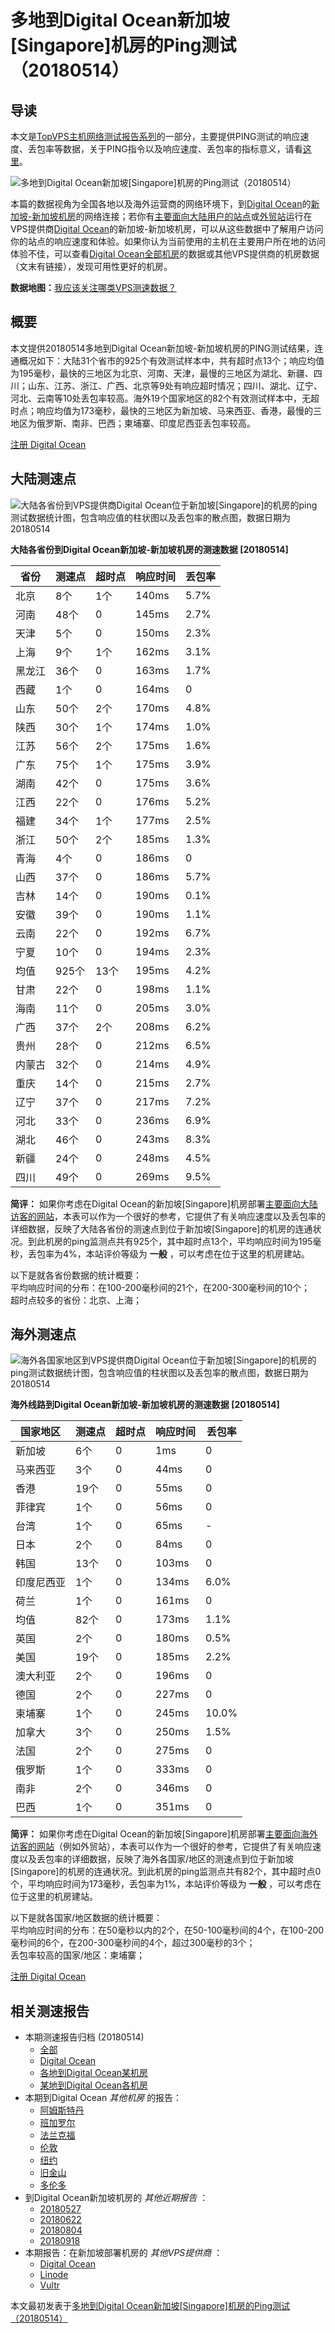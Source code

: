 #  多地到Digital Ocean新加坡[Singapore]机房的Ping测试（20180514） 

## 导读

本文是[TopVPS主机网络测试报告系列](https://vps123.top/pingtest)的一部分，主要提供PING测试的响应速度、丢包率等数据，关于PING指令以及响应速度、丢包率的指标意义，请看[这里](https://vps123.top/what-is-ping.html)。

![多地到Digital Ocean新加坡\[Singapore\]机房的Ping测试（20180514）](/images/thumbnails/to_do_Singapore.png)

本篇的数据视角为全国各地以及海外运营商的网络环境下，到[Digital Ocean](https://vps123.top/go/do)的[新加坡-新加坡机房](https://vps123.top/digitalocean-facilities.html#singapore)的网络连接；若你有[主要面向大陆用户的站点](https://vps123.top/website-for-mainland-users.html)或[外贸站](https://vps123.top/website-for-internation-trade.html)运行在VPS提供商[Digital Ocean](https://vps123.top/go/do)的新加坡-新加坡机房，可以从这些数据中了解用户访问你的站点的响应速度和体验。如果你认为当前使用的主机在主要用户所在地的访问体验不佳，可以查看[Digital Ocean全部机房](/digitalocean/isp/china/20180514-digitalocean-isp-china.md)的数据或其他VPS提供商的机房数据（文末有链接），发现可用性更好的机房。

**数据地图：**[我应该关注哪类VPS测速数据？](https://vps123.top/find-pingtest-data-you-need.html)

## 概要

本文提供20180514多地到Digital Ocean新加坡-新加坡机房的PING测试结果，连通概况如下：大陆31个省市的925个有效测试样本中，共有超时点13个；响应均值为195毫秒，最快的三地区为北京、河南、天津，最慢的三地区为湖北、新疆、四川；山东、江苏、浙江、广西、北京等9处有响应超时情况；四川、湖北、辽宁、河北、云南等10处丢包率较高。海外19个国家地区的82个有效测试样本中，无超时点；响应均值为173毫秒，最快的三地区为新加坡、马来西亚、香港，最慢的三地区为俄罗斯、南非、巴西；柬埔寨、印度尼西亚丢包率较高。

[注册 Digital Ocean](https://vps123.top/go/do/_btn1)

## 大陆测速点

![大陆各省份到VPS提供商Digital Ocean位于新加坡\[Singapore\]的机房的ping测试数据统计图，包含响应值的柱状图以及丢包率的散点图，数据日期为20180514](/images/pingtests/do_20180514/plot_idc_do_singapore-singapore_20180514_mainland.png)

**大陆各省份到Digital Ocean新加坡-新加坡机房的测速数据 [20180514]**

省份 | 测速点 | 超时点 | 响应时间 | 丢包率  
---|---|---|---|---  
北京 | 8个 | 1个 | 140ms | 5.7%  
河南 | 48个 | 0 | 145ms | 2.7%  
天津 | 5个 | 0 | 150ms | 2.3%  
上海 | 9个 | 1个 | 162ms | 3.1%  
黑龙江 | 36个 | 0 | 163ms | 1.7%  
西藏 | 1个 | 0 | 164ms | 0  
山东 | 50个 | 2个 | 170ms | 4.8%  
陕西 | 30个 | 1个 | 174ms | 1.0%  
江苏 | 56个 | 2个 | 175ms | 1.6%  
广东 | 75个 | 1个 | 175ms | 3.9%  
湖南 | 42个 | 0 | 175ms | 3.6%  
江西 | 22个 | 0 | 176ms | 5.2%  
福建 | 34个 | 1个 | 177ms | 2.5%  
浙江 | 50个 | 2个 | 185ms | 1.3%  
青海 | 4个 | 0 | 186ms | 0  
山西 | 37个 | 0 | 186ms | 5.7%  
吉林 | 14个 | 0 | 190ms | 0.1%  
安徽 | 39个 | 0 | 190ms | 1.1%  
云南 | 22个 | 0 | 192ms | 6.7%  
宁夏 | 10个 | 0 | 194ms | 2.3%  
均值 | 925个 | 13个 | 195ms | 4.2%  
甘肃 | 22个 | 0 | 198ms | 1.1%  
海南 | 11个 | 0 | 205ms | 3.0%  
广西 | 37个 | 2个 | 208ms | 6.2%  
贵州 | 28个 | 0 | 212ms | 6.5%  
内蒙古 | 32个 | 0 | 214ms | 4.9%  
重庆 | 14个 | 0 | 215ms | 2.7%  
辽宁 | 37个 | 0 | 217ms | 7.2%  
河北 | 33个 | 0 | 236ms | 6.9%  
湖北 | 46个 | 0 | 243ms | 8.3%  
新疆 | 24个 | 0 | 248ms | 4.5%  
四川 | 49个 | 0 | 269ms | 9.5%  
  
**简评：** 如果你考虑在Digital Ocean的新加坡[Singapore]机房部署[主要面向大陆访客的网站](website-for-mainland-users.html)，本表可以作为一个很好的参考，它提供了有关响应速度以及丢包率的详细数据，反映了大陆各省份的测速点到位于新加坡[Singapore]的机房的连通状况。到此机房的ping监测点共有925个，其中超时点13个，平均响应时间为195毫秒，丢包率为4%，本站评价等级为 **一般** ，可以考虑在位于这里的机房建站。

以下是就各省份数据的统计概要：  
平均响应时间的分布：在100-200毫秒间的21个，在200-300毫秒间的10个；  
超时点较多的省份：北京、上海；

## 海外测速点

![海外各国家地区到VPS提供商Digital Ocean位于新加坡\[Singapore\]的机房的ping测试数据统计图，包含响应值的柱状图以及丢包率的散点图，数据日期为20180514](/images/pingtests/do_20180514/plot_idc_do_singapore-singapore_20180514_overseas.png)

**海外线路到Digital Ocean新加坡-新加坡机房的测速数据 [20180514]**

国家地区 | 测速点 | 超时点 | 响应时间 | 丢包率  
---|---|---|---|---  
新加坡 | 6个 | 0 | 1ms | 0  
马来西亚 | 3个 | 0 | 44ms | 0  
香港 | 19个 | 0 | 55ms | 0  
菲律宾 | 1个 | 0 | 56ms | 0  
台湾 | 1个 | 0 | 65ms | -  
日本 | 2个 | 0 | 84ms | 0  
韩国 | 13个 | 0 | 103ms | 0  
印度尼西亚 | 1个 | 0 | 134ms | 6.0%  
荷兰 | 1个 | 0 | 161ms | 0  
均值 | 82个 | 0 | 173ms | 1.1%  
英国 | 2个 | 0 | 180ms | 0.5%  
美国 | 19个 | 0 | 185ms | 2.2%  
澳大利亚 | 2个 | 0 | 196ms | 0  
德国 | 2个 | 0 | 227ms | 0  
柬埔寨 | 1个 | 0 | 245ms | 10.0%  
加拿大 | 3个 | 0 | 250ms | 1.5%  
法国 | 2个 | 0 | 275ms | 0  
俄罗斯 | 1个 | 0 | 333ms | 0  
南非 | 2个 | 0 | 346ms | 0  
巴西 | 1个 | 0 | 351ms | 0  
  
**简评：** 如果你考虑在Digital Ocean的新加坡[Singapore]机房部署[主要面向海外访客的网站](https://vps123.top/website-for-internation-trade.html)（例如外贸站），本表可以作为一个很好的参考，它提供了有关响应速度以及丢包率的详细数据，反映了海外各国家/地区的测速点到位于新加坡[Singapore]的机房的连通状况。到此机房的ping监测点共有82个，其中超时点0个，平均响应时间为173毫秒，丢包率为1%，本站评价等级为 **一般** ，可以考虑在位于这里的机房建站。

以下是就各国家/地区数据的统计概要：  
平均响应时间的分布：在50毫秒以内的2个，在50-100毫秒间的4个，在100-200毫秒间的6个，在200-300毫秒间的4个，超过300毫秒的3个；  
丢包率较高的国家/地区：柬埔寨；

[注册 Digital Ocean](https://vps123.top/go/do/_btn2)

## 相关测速报告

  * 本期测速报告归档 (20180514) 
    * [全部](https://vps123.top/pingtests/20180514 "本期各VPS提供商全部测速报告")
    * [Digital Ocean](https://vps123.top/pingtests/idc-digitalocean/20180514 "本期Digital Ocean的全部测速报告")
    * [各地到Digital Ocean某机房](https://vps123.top/pingtests/idc-digitalocean/isp-global/20180514 "以Digital Ocean某机房为关注对象的视角，横向比较大陆各省份、海外各国家地区")
    * [某地到Digital Ocean各机房](https://vps123.top/pingtests/idc-digitalocean/facility-all/20180514 "以大陆某省份为关注对象的视角，横向比较Digital Ocean各机房")
  * 本期到Digital Ocean _其他机房_ 的报告： 
    * [阿姆斯特丹](/digitalocean/idc/amsterdam/20180514-digitalocean-idc-amsterdam.md "多地到Digital Ocean阿姆斯特丹机房的Ping测试 20180514")
    * [班加罗尔](/digitalocean/idc/bangalore/20180514-digitalocean-idc-bangalore.md "多地到Digital Ocean班加罗尔机房的Ping测试 20180514")
    * [法兰克福](/digitalocean/idc/frankfurt/20180514-digitalocean-idc-frankfurt.md "多地到Digital Ocean法兰克福机房的Ping测试 20180514")
    * [伦敦](/digitalocean/idc/london/20180514-digitalocean-idc-london.md "多地到Digital Ocean伦敦机房的Ping测试 20180514")
    * [纽约](/digitalocean/idc/newyork/20180514-digitalocean-idc-newyork.md "多地到Digital Ocean纽约机房的Ping测试 20180514")
    * [旧金山](/digitalocean/idc/sanfrancisco/20180514-digitalocean-idc-sanfrancisco.md "多地到Digital Ocean旧金山机房的Ping测试 20180514")
    * [多伦多](/digitalocean/idc/toronto/20180514-digitalocean-idc-toronto.md "多地到Digital Ocean多伦多机房的Ping测试 20180514")
  * 到Digital Ocean新加坡机房的 _其他近期报告_ ： 
    * [20180527](/digitalocean/idc/singapore/20180527-digitalocean-idc-singapore.md "多地到Digital Ocean新加坡机房的Ping测试 20180527")
    * [20180622](/digitalocean/idc/singapore/20180622-digitalocean-idc-singapore.md "多地到Digital Ocean新加坡机房的Ping测试 20180622")
    * [20180804](/digitalocean/idc/singapore/20180804-digitalocean-idc-singapore.md "多地到Digital Ocean新加坡机房的Ping测试 20180804")
    * [20180918](/digitalocean/idc/singapore/20180918-digitalocean-idc-singapore.md "多地到Digital Ocean新加坡机房的Ping测试 20180918")
  * 本期报告：在新加坡部署机房的 _其他VPS提供商_ ： 
    * [Digital Ocean](do/idc/singapore/20180514-do-idc-singapore.md "多地到Digital Ocean新加坡机房的Ping测试 20180514")
    * [Linode](/linode/idc/singapore/20180514-linode-idc-singapore.md "多地到Linode新加坡机房的Ping测试 20180514")
    * [Vultr](/vultr/idc/singapore/20180514-vultr-idc-singapore.md "多地到Vultr新加坡机房的Ping测试 20180514")



本文最初发表于[多地到Digital Ocean新加坡[Singapore]机房的Ping测试（20180514）](https://vps123.top/pingtest/20180514-digitalocean-idc-singapore.html)
